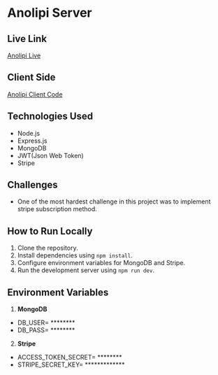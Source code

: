 # Anolipi Server

## Live Link

   [Anolipi Live](https://anolipi.web.app//)

## Client Side

  [Anolipi Client Code](https://github.com/hellomrariful/Anolipi-Client)

## Technologies Used
- Node.js
- Express.js
- MongoDB
- JWT(Json Web Token)
- Stripe

## Challenges
- One of the most hardest challenge in this project was to implement stripe subscription method.

## How to Run Locally
1. Clone the repository.
2. Install dependencies using `npm install`.
3. Configure environment variables for MongoDB and Stripe.
4. Run the development server using `npm run dev`.

## Environment Variables
1. **MongoDB**
- DB_USER= ********
- DB_PASS= ********
2. **Stripe**
- ACCESS_TOKEN_SECRET= ********
- STRIPE_SECRET_KEY= *************